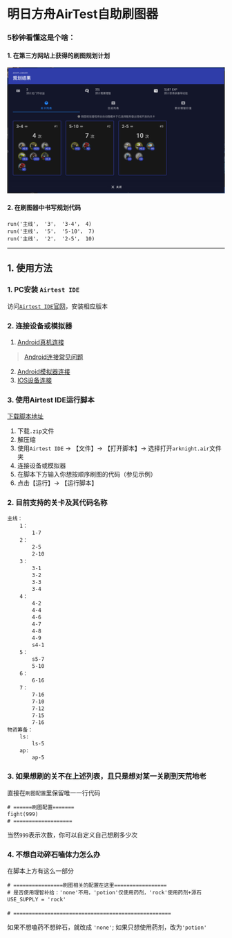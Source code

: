 # 明日方舟AirTest自助刷图器

###  5秒钟看懂这是个啥：  
#### 1. 在第三方网站上获得的刷图规划计划  
![在第三方网站上获得的刷图规划计划](blog/penguin.png)
#### 2. 在刷图器中书写规划代码
```
run('主线'， '3'， '3-4'， 4)
run('主线'， '5'， '5-10'， 7)
run('主线'， '2'， '2-5'， 10)
```
---
## 1. 使用方法
### 1. PC安装 `Airtest IDE`
访问[`Airtest IDE`官网](http://airtest.netease.com/)，安装相应版本

### 2. 连接设备或模拟器
1. [Android真机连接](https://airtest.doc.io.netease.com/IDEdocs/device_connection/1_android_phone_connection/)  
> [Android连接常见问题](https://airtest.doc.io.netease.com/IDEdocs/device_connection/2_android_faq/)
2. [Android模拟器连接](https://airtest.doc.io.netease.com/IDEdocs/device_connection/3_emulator_connection/)
3. [IOS设备连接](https://airtest.doc.io.netease.com/IDEdocs/device_connection/4_ios_connection/)

### 3. 使用Airtest IDE运行脚本
[下载脚本地址](https://github.com/newsekaes/auto-arknights/releases/)  

1. 下载`.zip`文件
2. 解压缩
3. 使用`Airtest IDE` -> 【文件】-> 【打开脚本】-> 选择打开`arknight.air`文件夹
4. 连接设备或模拟器
5. 在脚本下方输入你想按顺序刷图的代码（参见示例）
6. 点击【运行】-> 【运行脚本】

### 2. 目前支持的关卡及其代码名称
```
主线：
    1：
        1-7
    2：
        2-5
        2-10
    3：
        3-1
        3-2
        3-3
        3-4
    4：
        4-2
        4-4
        4-6
        4-7
        4-8
        4-9
        s4-1
    5：
        s5-7
        5-10
    6：
        6-16
    7：
        7-16
        7-10
        7-12
        7-15
        7-16
物资筹备：
    ls:
        ls-5
    ap:
        ap-5
```
### 3. 如果想刷的关不在上述列表，且只是想对某一关刷到天荒地老
直接在`刷图配置`里保留唯一一行代码
```
# ======刷图配置=======
fight(999)
# ===================
```
当然`999`表示次数，你可以自定义自己想刷多少次

### 4. 不想自动碎石嗑体力怎么办
在脚本上方有这么一部分
```
# ================刷图相关的配置在这里=================
# 是否使用理智补给：'none'不用，'potion'仅使用药剂，'rock'使用药剂+源石
USE_SUPPLY = 'rock'

# ===================================================

```
如果不想嗑药不想碎石，就改成 `'none'`; 如果只想使用药剂，改为`'potion'`

